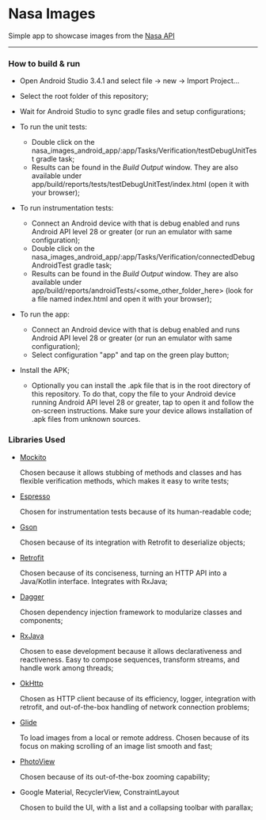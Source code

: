 # Nasa Images
Simple app to showcase images from the [Nasa API](https://images.nasa.gov/docs/images.nasa.gov_api_docs.pdf)

-----

### How to build & run

* Open Android Studio 3.4.1 and select file -> new -> Import Project...
* Select the root folder of this repository;
* Wait for Android Studio to sync gradle files and setup configurations;

* To run the unit tests:
  * Double click on the nasa_images_android_app/:app/Tasks/Verification/testDebugUnitTest gradle task;
  * Results can be found in the *Build Output* window. They are also available under app/build/reports/tests/testDebugUnitTest/index.html  (open it with your browser);
  
* To run instrumentation tests:
  * Connect an Android device with that is debug enabled and runs Android API level 28 or greater (or run an emulator with same configuration);
  * Double click on the nasa_images_android_app/:app/Tasks/Verification/connectedDebugAndroidTest gradle task;
  * Results can be found in the *Build Output* window. They are also available under app/build/reports/androidTests/<some_other_folder_here>  (look for a file named index.html and open it with your browser);

* To run the app:
  * Connect an Android device with that is debug enabled and runs Android API level 28 or greater (or run an emulator with same configuration);
  * Select configuration "app" and tap on the green play button;
  
* Install the APK;
  * Optionally you can install the .apk file that is in the root directory of this repository. To do that, copy the file to your Android device running Android API level 28 or greater, tap to open it and follow the on-screen instructions. Make sure your device allows installation of .apk files from unknown sources.

### Libraries Used

* [Mockito](https://site.mockito.org/)

   Chosen because it allows stubbing of methods and classes and has flexible verification methods, which makes it easy to write tests;
* [Espresso](https://developer.android.com/training/testing/espresso)

   Chosen for instrumentation tests because of its human-readable code;
* [Gson](https://github.com/google/gson)

   Chosen because of its integration with Retrofit to deserialize objects;
* [Retrofit](https://square.github.io/retrofit/)

   Chosen because of its conciseness, turning an HTTP API into a Java/Kotlin interface. Integrates with RxJava;
* [Dagger](https://github.com/google/dagger)

   Chosen dependency injection framework to modularize classes and components;
* [RxJava](https://github.com/ReactiveX/RxJava)

   Chosen to ease development because it allows declarativeness and reactiveness. Easy to compose sequences, transform streams, and handle work among threads;
* [OkHttp](https://square.github.io/okhttp/)

   Chosen as HTTP client because of its efficiency, logger, integration with retrofit, and out-of-the-box handling of network connection problems;
* [Glide](https://github.com/bumptech/glide)

   To load images from a local or remote address. Chosen because of its focus on making scrolling of an image list smooth and fast;
* [PhotoView](https://github.com/chrisbanes/PhotoView)

   Chosen because of its out-of-the-box zooming capability;
* Google Material, RecyclerView, ConstraintLayout

   Chosen to build the UI, with a list and a collapsing toolbar with parallax;




